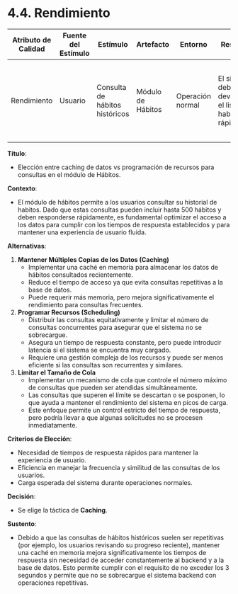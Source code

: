 # 4.4. Rendimiento

| **Atributo de Calidad** | **Fuente del Estímulo**         | **Estímulo**                                    | **Artefacto**                 | **Entorno**                           | **Respuesta**                                                                            | **Medida de Respuesta**                                                                                   |
| ----------------------- | ------------------------------- | ----------------------------------------------- | ----------------------------- | ------------------------------------- | ---------------------------------------------------------------------------------------- | --------------------------------------------------------------------------------------------------------- |
| Rendimiento             | Usuario                         | Consulta de hábitos históricos                  | Módulo de Hábitos             | Operación normal                      | El sistema debe devolver los el listado de habitos rápidamente                                       | El tiempo de respuesta no excede los 3 segundos para hasta 500 hábitos                                   |

**Título**:  
- Elección entre caching de datos vs programación de recursos para consultas en el módulo de Hábitos.

**Contexto**:  
- El módulo de hábitos permite a los usuarios consultar su historial de habitos. Dado que estas consultas pueden incluir hasta 500 hábitos y deben responderse rápidamente, es fundamental optimizar el acceso a los datos para cumplir con los tiempos de respuesta establecidos y para mantener una experiencia de usuario fluida.

**Alternativas**:
1. **Mantener Múltiples Copias de los Datos (Caching)**  
   - Implementar una caché en memoria para almacenar los datos de hábitos consultados recientemente.  
   - Reduce el tiempo de acceso ya que evita consultas repetitivas a la base de datos.  
   - Puede requerir más memoria, pero mejora significativamente el rendimiento para consultas frecuentes.
2. **Programar Recursos (Scheduling)**  
   - Distribuir las consultas equitativamente y limitar el número de consultas concurrentes para asegurar que el sistema no se sobrecargue.  
   - Asegura un tiempo de respuesta constante, pero puede introducir latencia si el sistema se encuentra muy cargado.  
   - Requiere una gestión compleja de los recursos y puede ser menos eficiente si las consultas son recurrentes y similares.
3. **Limitar el Tamaño de Cola**  
   - Implementar un mecanismo de cola que controle el número máximo de consultas que pueden ser atendidas simultáneamente.  
   - Las consultas que superen el límite se descartan o se posponen, lo que ayuda a mantener el rendimiento del sistema en picos de carga.  
   - Este enfoque permite un control estricto del tiempo de respuesta, pero podría llevar a que algunas solicitudes no se procesen inmediatamente.

**Criterios de Elección**: 
- Necesidad de tiempos de respuesta rápidos para mantener la experiencia de usuario.
- Eficiencia en manejar la frecuencia y similitud de las consultas de los usuarios.
- Carga esperada del sistema durante operaciones normales.

**Decisión**:  
- Se elige la táctica de **Caching**.

**Sustento**:  
- Debido a que las consultas de hábitos históricos suelen ser repetitivas (por ejemplo, los usuarios revisando su progreso reciente), mantener una caché en memoria mejora significativamente los tiempos de respuesta sin necesidad de acceder constantemente al backend y a la base de datos. Esto permite cumplir con el requisito de no exceder los 3 segundos y permite que no se sobrecargue el sistema backend con operaciones repetitivas.
